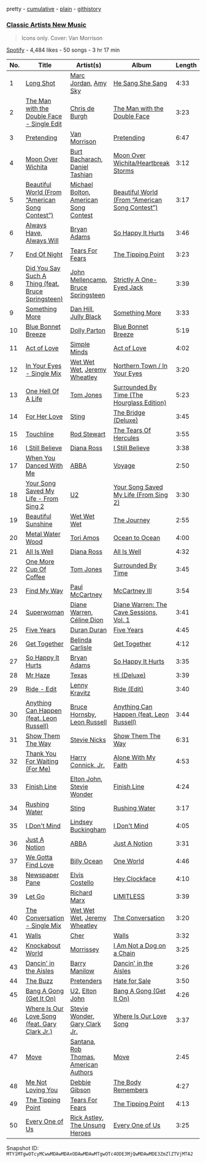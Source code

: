 pretty - [cumulative](/playlists/cumulative/37i9dQZF1DWX3wsvr7czQx.md) - [plain](/playlists/plain/37i9dQZF1DWX3wsvr7czQx) - [githistory](https://github.githistory.xyz/mackorone/spotify-playlist-archive/blob/main/playlists/plain/37i9dQZF1DWX3wsvr7czQx)

### [Classic Artists New Music](https://open.spotify.com/playlist/37i9dQZF1DWX3wsvr7czQx)

> Icons only\. Cover: Van Morrison

[Spotify](https://open.spotify.com/user/spotify) - 4,484 likes - 50 songs - 3 hr 17 min

| No. | Title | Artist(s) | Album | Length |
|---|---|---|---|---|
| 1 | [Long Shot](https://open.spotify.com/track/4Q5CLb0X0TekGSgkwn0jyj) | [Marc Jordan](https://open.spotify.com/artist/2clUjxvyf90rQi8Rz7absT), [Amy Sky](https://open.spotify.com/artist/56WqXNPHTG7XlyGRjE3Znb) | [He Sang She Sang](https://open.spotify.com/album/6apzcsmHj4RWqxWPycVsFr) | 4:33 |
| 2 | [The Man with the Double Face \- Single Edit](https://open.spotify.com/track/0zjtWbgldOrqHYuVI2Tima) | [Chris de Burgh](https://open.spotify.com/artist/2RpHsROrX075xfIwHn6B2U) | [The Man with the Double Face](https://open.spotify.com/album/2gG0nKiqZvjUrk7TnXgPHd) | 3:23 |
| 3 | [Pretending](https://open.spotify.com/track/3WYq8auGS8CFtRM7XLNxJn) | [Van Morrison](https://open.spotify.com/artist/44NX2ffIYHr6D4n7RaZF7A) | [Pretending](https://open.spotify.com/album/5sHQpKS54EcEG784t7bJaO) | 6:47 |
| 4 | [Moon Over Wichita](https://open.spotify.com/track/2kWASdkm5BAA5kGJ4jN39D) | [Burt Bacharach](https://open.spotify.com/artist/35y7CZMg7jbG8Q96JY7dyC), [Daniel Tashian](https://open.spotify.com/artist/4RldQHPp4l6UV78DAvf5qz) | [Moon Over Wichita/Heartbreak Storms](https://open.spotify.com/album/1gQZpefWws00Mglq7lv1oM) | 3:12 |
| 5 | [Beautiful World \(From “American Song Contest”\)](https://open.spotify.com/track/2UKJt37EGeYkSc4qx13cq8) | [Michael Bolton](https://open.spotify.com/artist/6YHEMoNPbcheiWS2haGzkn), [American Song Contest](https://open.spotify.com/artist/3pPClIZCqgahG8bguvacGh) | [Beautiful World \(From “American Song Contest”\)](https://open.spotify.com/album/4nkhERcJG0Zg9dlfrgA55B) | 3:17 |
| 6 | [Always Have, Always Will](https://open.spotify.com/track/02p16pYf7Hk0zgkwGF5EzL) | [Bryan Adams](https://open.spotify.com/artist/3Z02hBLubJxuFJfhacLSDc) | [So Happy It Hurts](https://open.spotify.com/album/5tccDKivQOkZJSlAbVwWHI) | 3:46 |
| 7 | [End Of Night](https://open.spotify.com/track/2mOzVvURATXmEU64DANxDr) | [Tears For Fears](https://open.spotify.com/artist/4bthk9UfsYUYdcFyqxmSUU) | [The Tipping Point](https://open.spotify.com/album/6xKxlHD3mWkKoMtl3ZVyLt) | 3:23 |
| 8 | [Did You Say Such A Thing \(feat\. Bruce Springsteen\)](https://open.spotify.com/track/7tzYZF0cVEwSVdzDFlg1RP) | [John Mellencamp](https://open.spotify.com/artist/3lPQ2Fk5JOwGWAF3ORFCqH), [Bruce Springsteen](https://open.spotify.com/artist/3eqjTLE0HfPfh78zjh6TqT) | [Strictly A One\-Eyed Jack](https://open.spotify.com/album/2L5XA2EN8XOIIkSiMqbWSY) | 3:39 |
| 9 | [Something More](https://open.spotify.com/track/78iDUyTI0by4QFEhvLFlQT) | [Dan Hill](https://open.spotify.com/artist/5rOhfAsK4uxq9OdREiQRKa), [Jully Black](https://open.spotify.com/artist/781516XewTgtGAnpg6dlmd) | [Something More](https://open.spotify.com/album/5vBvJNtpYPXYyPRKZSE54n) | 3:33 |
| 10 | [Blue Bonnet Breeze](https://open.spotify.com/track/0A8FNbCPVN5g7DAVM9GO61) | [Dolly Parton](https://open.spotify.com/artist/32vWCbZh0xZ4o9gkz4PsEU) | [Blue Bonnet Breeze](https://open.spotify.com/album/2ejNap6jVYJmjfh8HHDeJx) | 5:19 |
| 11 | [Act of Love](https://open.spotify.com/track/6Kn6kjrz2UL5obNi2q4Uto) | [Simple Minds](https://open.spotify.com/artist/6hN9F0iuULZYWXppob22Aj) | [Act of Love](https://open.spotify.com/album/5uALptibEa9zDZYmMj8ICg) | 4:02 |
| 12 | [In Your Eyes \- Single Mix](https://open.spotify.com/track/0OSFYKf4XR55DaHt77SykL) | [Wet Wet Wet](https://open.spotify.com/artist/2u0gw0uCWBMiqV7h0N8kai), [Jeremy Wheatley](https://open.spotify.com/artist/0GJpMrjpR5nfgZgoM4YIgV) | [Northern Town / In Your Eyes](https://open.spotify.com/album/4rlDC3Az0mrX1WBRhLWVUM) | 3:20 |
| 13 | [One Hell Of A Life](https://open.spotify.com/track/3td9rTUTQRbaBQ5mD7ZiTr) | [Tom Jones](https://open.spotify.com/artist/1T0wRBO0CK0vK8ouUMqEl5) | [Surrounded By Time \(The Hourglass Edition\)](https://open.spotify.com/album/5QAf18dGZUv4X5FKc3T7i7) | 5:23 |
| 14 | [For Her Love](https://open.spotify.com/track/0OKn63DGQ2kBRTo9BRfiEP) | [Sting](https://open.spotify.com/artist/0Ty63ceoRnnJKVEYP0VQpk) | [The Bridge \(Deluxe\)](https://open.spotify.com/album/4oaMXmsIVvSa6EMFry9cjz) | 3:45 |
| 15 | [Touchline](https://open.spotify.com/track/2AZVRikFuNWo0H8P85Xzmx) | [Rod Stewart](https://open.spotify.com/artist/2y8Jo9CKhJvtfeKOsYzRdT) | [The Tears Of Hercules](https://open.spotify.com/album/2sjLgnR7JeVPRayrFoYjHs) | 3:55 |
| 16 | [I Still Believe](https://open.spotify.com/track/2gnWpyn0nHoT11V7awaP5g) | [Diana Ross](https://open.spotify.com/artist/3MdG05syQeRYPPcClLaUGl) | [I Still Believe](https://open.spotify.com/album/3Jj21Z3ec4p5SwZU3lXshM) | 3:38 |
| 17 | [When You Danced With Me](https://open.spotify.com/track/46OKHucGhjhskazqD8tKnH) | [ABBA](https://open.spotify.com/artist/0LcJLqbBmaGUft1e9Mm8HV) | [Voyage](https://open.spotify.com/album/0uUtGVj0y9FjfKful7cABY) | 2:50 |
| 18 | [Your Song Saved My Life \- From Sing 2](https://open.spotify.com/track/4fcbxnnfUycb7fJAInJOob) | [U2](https://open.spotify.com/artist/51Blml2LZPmy7TTiAg47vQ) | [Your Song Saved My Life \(From Sing 2\)](https://open.spotify.com/album/0lgSYiY3qT4Q9myulgxhAu) | 3:30 |
| 19 | [Beautiful Sunshine](https://open.spotify.com/track/06vruaOv6AAjmL0lGhimEI) | [Wet Wet Wet](https://open.spotify.com/artist/2u0gw0uCWBMiqV7h0N8kai) | [The Journey](https://open.spotify.com/album/5wqUZZr1E77YnRSBYD0Y5E) | 2:55 |
| 20 | [Metal Water Wood](https://open.spotify.com/track/74xme6fG8qeC7BfwXiDa7j) | [Tori Amos](https://open.spotify.com/artist/1KsASRNugxU85T0u6zSg32) | [Ocean to Ocean](https://open.spotify.com/album/08dsnxebW6wZCu8NpmK3kn) | 4:00 |
| 21 | [All Is Well](https://open.spotify.com/track/2I92BoMwz7ChEbSeuKEnQh) | [Diana Ross](https://open.spotify.com/artist/3MdG05syQeRYPPcClLaUGl) | [All Is Well](https://open.spotify.com/album/592OJr6HhuC1przr7bDMoL) | 4:32 |
| 22 | [One More Cup Of Coffee](https://open.spotify.com/track/2I6UEY3f6CQ1rsbpn3Cg7H) | [Tom Jones](https://open.spotify.com/artist/1T0wRBO0CK0vK8ouUMqEl5) | [Surrounded By Time](https://open.spotify.com/album/06iDUt5q4pxGHcide19i7X) | 3:45 |
| 23 | [Find My Way](https://open.spotify.com/track/1SYdSWLyeVMjHYXD1iJZoY) | [Paul McCartney](https://open.spotify.com/artist/4STHEaNw4mPZ2tzheohgXB) | [McCartney III](https://open.spotify.com/album/1P7h3400RJA3YZm8Va2884) | 3:54 |
| 24 | [Superwoman](https://open.spotify.com/track/6moeh7teMhi1ykOZNFDzP7) | [Diane Warren](https://open.spotify.com/artist/3A2jfQOLgo5rV4GYFHbEA2), [Céline Dion](https://open.spotify.com/artist/4S9EykWXhStSc15wEx8QFK) | [Diane Warren: The Cave Sessions, Vol\. 1](https://open.spotify.com/album/0ltGYHMBZivXbYkjbxyeVV) | 3:41 |
| 25 | [Five Years](https://open.spotify.com/track/7rmGBiCtvTv2Fh50FWZKHs) | [Duran Duran](https://open.spotify.com/artist/0lZoBs4Pzo7R89JM9lxwoT) | [Five Years](https://open.spotify.com/album/2LfOEABtSzqIDAFUSUm2m3) | 4:45 |
| 26 | [Get Together](https://open.spotify.com/track/0VOUTJdbl1xUPSp92MtohU) | [Belinda Carlisle](https://open.spotify.com/artist/7xkAwz0bQTGDSbkofyQt3U) | [Get Together](https://open.spotify.com/album/4MlWINtVUMSiJziqDpyvvx) | 4:12 |
| 27 | [So Happy It Hurts](https://open.spotify.com/track/13rKI4xThtXQtlTBnuIXPj) | [Bryan Adams](https://open.spotify.com/artist/3Z02hBLubJxuFJfhacLSDc) | [So Happy It Hurts](https://open.spotify.com/album/6kTdIgZ2K6qbXZALyrO88K) | 3:35 |
| 28 | [Mr Haze](https://open.spotify.com/track/7G5WlOGP22EwQjb50il1ZZ) | [Texas](https://open.spotify.com/artist/5JsdVATHNPE0XdMFMRoSuf) | [Hi \(Deluxe\)](https://open.spotify.com/album/3vSFoYoiYD8ir8VYaGx6Vn) | 3:39 |
| 29 | [Ride \- Edit](https://open.spotify.com/track/32MB6prxawrLGkw6knhJBb) | [Lenny Kravitz](https://open.spotify.com/artist/5gznATMVO85ZcLTkE9ULU7) | [Ride \(Edit\)](https://open.spotify.com/album/1N1yANyT1E01JumCbGsfm9) | 3:40 |
| 30 | [Anything Can Happen \(feat\. Leon Russell\)](https://open.spotify.com/track/6XFMd8YMUYptBu7A4FBPJj) | [Bruce Hornsby](https://open.spotify.com/artist/2iM28IgKg89v1o7BTQAVPo), [Leon Russell](https://open.spotify.com/artist/6r1Xmz7YUD4z0VRUoGm8XN) | [Anything Can Happen \(feat\. Leon Russell\)](https://open.spotify.com/album/2ArblNA5QAgMt05M22CG78) | 3:44 |
| 31 | [Show Them The Way](https://open.spotify.com/track/39K8KN3Jl5uLz2ykGsNflf) | [Stevie Nicks](https://open.spotify.com/artist/7crPfGd2k81ekOoSqQKWWz) | [Show Them The Way](https://open.spotify.com/album/2o90fgeg8x1NNc6TxhduLq) | 6:31 |
| 32 | [Thank You For Waiting \(For Me\)](https://open.spotify.com/track/5Rrv0TThpkqB2U4UskRnt2) | [Harry Connick, Jr.](https://open.spotify.com/artist/6u17YlWtW4oqFF5Hn9UU79) | [Alone With My Faith](https://open.spotify.com/album/7gMSKwzQlQMV55DTf2mYbU) | 4:53 |
| 33 | [Finish Line](https://open.spotify.com/track/2mRK4OJ96kntvBe141m9AW) | [Elton John](https://open.spotify.com/artist/3PhoLpVuITZKcymswpck5b), [Stevie Wonder](https://open.spotify.com/artist/7guDJrEfX3qb6FEbdPA5qi) | [Finish Line](https://open.spotify.com/album/0AiRY02hMgv49bJlqCQNPG) | 4:24 |
| 34 | [Rushing Water](https://open.spotify.com/track/5WbDz2wejq1YgdwFaJAipD) | [Sting](https://open.spotify.com/artist/0Ty63ceoRnnJKVEYP0VQpk) | [Rushing Water](https://open.spotify.com/album/4gqzoPUB5hRX7NC6r1uE5P) | 3:17 |
| 35 | [I Don't Mind](https://open.spotify.com/track/5DA2AKGBLh6F37BEo217r0) | [Lindsey Buckingham](https://open.spotify.com/artist/3Dzj993UEz8Z5ovxuirzFO) | [I Don't Mind](https://open.spotify.com/album/1Ny3qiqGxrdJujXB1nviYa) | 4:05 |
| 36 | [Just A Notion](https://open.spotify.com/track/1vzLCOukxhUA26QnqACxVL) | [ABBA](https://open.spotify.com/artist/0LcJLqbBmaGUft1e9Mm8HV) | [Just A Notion](https://open.spotify.com/album/2GaJEBV9MsxCsAInGtMRJ6) | 3:31 |
| 37 | [We Gotta Find Love](https://open.spotify.com/track/0TyXBdGk2qGLrZLWcj8qJd) | [Billy Ocean](https://open.spotify.com/artist/5IDs1CK15HegSAhGEbSYXo) | [One World](https://open.spotify.com/album/54Z9zCRlk506q4mS2MXwIL) | 4:46 |
| 38 | [Newspaper Pane](https://open.spotify.com/track/6IseHnFfBqw6k0ACVshrzP) | [Elvis Costello](https://open.spotify.com/artist/2BGRfQgtzikz1pzAD0kaEn) | [Hey Clockface](https://open.spotify.com/album/5HwgDLgmrGk6rXd2UPWIsE) | 4:10 |
| 39 | [Let Go](https://open.spotify.com/track/1vSu9DJEAIoKK52gaJnA5G) | [Richard Marx](https://open.spotify.com/artist/0grdhNhiRLFBaFVyybqsj6) | [LIMITLESS](https://open.spotify.com/album/1NXH0HmDo32FeptgAsKvjS) | 3:39 |
| 40 | [The Conversation \- Single Mix](https://open.spotify.com/track/52LO0vfMz9sgTzXtSFU6Yz) | [Wet Wet Wet](https://open.spotify.com/artist/2u0gw0uCWBMiqV7h0N8kai), [Jeremy Wheatley](https://open.spotify.com/artist/0GJpMrjpR5nfgZgoM4YIgV) | [The Conversation](https://open.spotify.com/album/0aWkNZGf3JfmTVMuldbSne) | 3:20 |
| 41 | [Walls](https://open.spotify.com/track/4Re3AZ3OmQWxQHX0NtOzid) | [Cher](https://open.spotify.com/artist/72OaDtakiy6yFqkt4TsiFt) | [Walls](https://open.spotify.com/album/5QDnUqAeP7Zq51NASyfri1) | 3:32 |
| 42 | [Knockabout World](https://open.spotify.com/track/5Ru1T8rme8tDQWjADHrMSQ) | [Morrissey](https://open.spotify.com/artist/3iTsJGG39nMg9YiolUgLMQ) | [I Am Not a Dog on a Chain](https://open.spotify.com/album/40ujnXEoJYbg0AaI9iDaVN) | 3:25 |
| 43 | [Dancin' in the Aisles](https://open.spotify.com/track/2rHdLK2ul2kZsf25gBdPVF) | [Barry Manilow](https://open.spotify.com/artist/3alW3LYQS8K29z8C8NSLIX) | [Dancin' in the Aisles](https://open.spotify.com/album/3MaOmRCy1qfE5nSZvJMYpd) | 3:26 |
| 44 | [The Buzz](https://open.spotify.com/track/3fMW1VEAcVw5UXfXYxyjoc) | [Pretenders](https://open.spotify.com/artist/0GByy3DcfbQwDvXGCWmzv9) | [Hate for Sale](https://open.spotify.com/album/1A88QI9i0LT4ClZgoQIl0t) | 3:50 |
| 45 | [Bang A Gong \(Get It On\)](https://open.spotify.com/track/53D3QRrXV0vyy2PSXAhuxG) | [U2](https://open.spotify.com/artist/51Blml2LZPmy7TTiAg47vQ), [Elton John](https://open.spotify.com/artist/3PhoLpVuITZKcymswpck5b) | [Bang A Gong \(Get It On\)](https://open.spotify.com/album/0aptgsGtrV5XvnopE7ZjSo) | 4:26 |
| 46 | [Where Is Our Love Song \(feat\. Gary Clark Jr.\)](https://open.spotify.com/track/7d41wCresuSZFzFh2VRnd2) | [Stevie Wonder](https://open.spotify.com/artist/7guDJrEfX3qb6FEbdPA5qi), [Gary Clark Jr.](https://open.spotify.com/artist/01aC2ikO4Xgb2LUpf9JfKp) | [Where Is Our Love Song](https://open.spotify.com/album/3rgaqrCj7z4EdOwuDTTjBi) | 3:37 |
| 47 | [Move](https://open.spotify.com/track/46UPxQScuRtw2jvE23vuYJ) | [Santana](https://open.spotify.com/artist/6GI52t8N5F02MxU0g5U69P), [Rob Thomas](https://open.spotify.com/artist/3aBkeBhwadnWMWoVJ2CxJC), [American Authors](https://open.spotify.com/artist/0MlOPi3zIDMVrfA9R04Fe3) | [Move](https://open.spotify.com/album/1I3BqSode2tMfk4IbbTQnK) | 2:45 |
| 48 | [Me Not Loving You](https://open.spotify.com/track/2A1DHo5MnoDHKpoXTDR0vi) | [Debbie Gibson](https://open.spotify.com/artist/18jZvCsW1PJ4FDQ5gEXuKp) | [The Body Remembers](https://open.spotify.com/album/5gqkg3QPLgnGQQIVOOupdY) | 4:27 |
| 49 | [The Tipping Point](https://open.spotify.com/track/3TVAzlsAyk0thTcwRMEIm2) | [Tears For Fears](https://open.spotify.com/artist/4bthk9UfsYUYdcFyqxmSUU) | [The Tipping Point](https://open.spotify.com/album/2jYnm8r2J5d9FcqJMvZ85L) | 4:13 |
| 50 | [Every One of Us](https://open.spotify.com/track/6SkgB0rRsGB0ZkSGkPWaOW) | [Rick Astley](https://open.spotify.com/artist/0gxyHStUsqpMadRV0Di1Qt), [The Unsung Heroes](https://open.spotify.com/artist/0Hj4TOkvfWyweKo7lIipSg) | [Every One of Us](https://open.spotify.com/album/3Z08OEw7y50bZNAbapjP8B) | 3:25 |

Snapshot ID: `MTY1MTgwOTcyMCwwMDAwMDAxODAwMDAwMTgwOTc4ODE3MjQwMDAwMDE3ZmZlZTVjMTA2`
